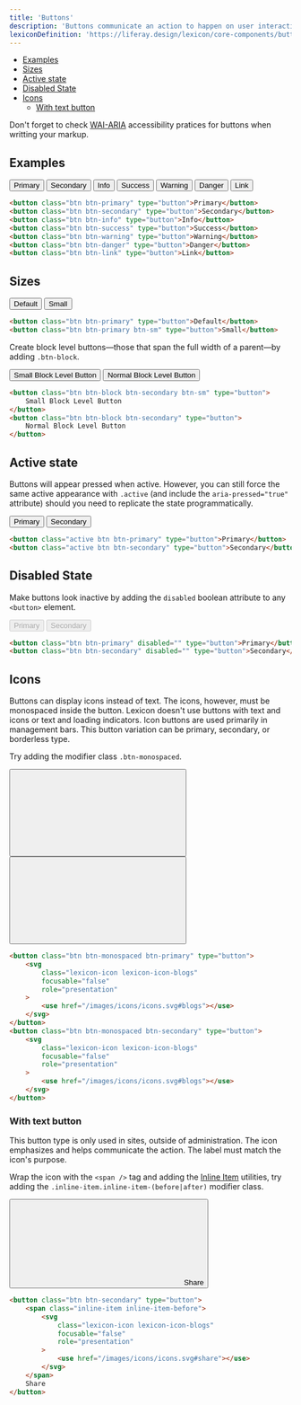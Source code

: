 ```yaml
---
title: 'Buttons'
description: 'Buttons communicate an action to happen on user interaction.'
lexiconDefinition: 'https://liferay.design/lexicon/core-components/buttons/'
---
```


<div class="nav-toc-absolute">
<div class="nav-toc">

-   [Examples](#examples)
-   [Sizes](#sizes)
-   [Active state](#active-state)
-   [Disabled State](#disabled-state)
-   [Icons](#icons)
    -   [With text button](#with-text-button)

</div>
</div>

<div class="clay-site-alert alert alert-warning">
	Don't forget to check <a href="https://www.w3.org/TR/wai-aria-practices/#button">WAI-ARIA</a> accessibility pratices for buttons when writting your markup.
</div>

## Examples

<div class="sheet-example">
	<button class="btn btn-primary" type="button">Primary</button>
	<button class="btn btn-secondary" type="button">Secondary</button>
	<button class="btn btn-info" type="button">Info</button>
	<button class="btn btn-success" type="button">Success</button>
	<button class="btn btn-warning" type="button">Warning</button>
	<button class="btn btn-danger" type="button">Danger</button>
	<button class="btn btn-link" type="button">Link</button>
</div>

```html
<button class="btn btn-primary" type="button">Primary</button>
<button class="btn btn-secondary" type="button">Secondary</button>
<button class="btn btn-info" type="button">Info</button>
<button class="btn btn-success" type="button">Success</button>
<button class="btn btn-warning" type="button">Warning</button>
<button class="btn btn-danger" type="button">Danger</button>
<button class="btn btn-link" type="button">Link</button>
```

## Sizes

<div class="sheet-example">
	<button class="btn btn-primary" type="button">Default</button>
	<button class="btn btn-primary btn-sm" type="button">Small</button>
</div>

```html
<button class="btn btn-primary" type="button">Default</button>
<button class="btn btn-primary btn-sm" type="button">Small</button>
```

Create block level buttons—those that span the full width of a parent—by adding `.btn-block`.

<div class="sheet-example">
	<button class="btn btn-block btn-secondary btn-sm" type="button">Small Block Level Button</button>
	<button class="btn btn-block btn-secondary" type="button">Normal Block Level Button</button>
</div>

```html
<button class="btn btn-block btn-secondary btn-sm" type="button">
	Small Block Level Button
</button>
<button class="btn btn-block btn-secondary" type="button">
	Normal Block Level Button
</button>
```

## Active state

Buttons will appear pressed when active. However, you can still force the same active appearance with `.active` (and include the `aria-pressed="true"` attribute) should you need to replicate the state programmatically.

<div class="sheet-example">
	<button class="active btn btn-primary" type="button">Primary</button>
	<button class="active btn btn-secondary" type="button">Secondary</button>
</div>

```html
<button class="active btn btn-primary" type="button">Primary</button>
<button class="active btn btn-secondary" type="button">Secondary</button>
```

## Disabled State

Make buttons look inactive by adding the `disabled` boolean attribute to any `<button>` element.

<div class="sheet-example">
	<button class="btn btn-primary" disabled="" type="button">Primary</button>
	<button class="btn btn-secondary" disabled="" type="button">Secondary</button>
</div>

```html
<button class="btn btn-primary" disabled="" type="button">Primary</button>
<button class="btn btn-secondary" disabled="" type="button">Secondary</button>
```

## Icons

Buttons can display icons instead of text. The icons, however, must be monospaced inside the button. Lexicon doesn't use buttons with text and icons or text and loading indicators. Icon buttons are used primarily in management bars. This button variation can be primary, secondary, or borderless type.

Try adding the modifier class `.btn-monospaced`.

<div class="sheet-example">
	<button class="btn btn-monospaced btn-primary" type="button">
		<svg class="lexicon-icon lexicon-icon-blogs" focusable="false" role="presentation">
			<use href="/images/icons/icons.svg#blogs"></use>
		</svg>
	</button>
	<button class="btn btn-monospaced btn-secondary" type="button">
		<svg class="lexicon-icon lexicon-icon-blogs" focusable="false" role="presentation">
			<use href="/images/icons/icons.svg#blogs"></use>
		</svg>
	</button>
</div>

```html
<button class="btn btn-monospaced btn-primary" type="button">
	<svg
		class="lexicon-icon lexicon-icon-blogs"
		focusable="false"
		role="presentation"
	>
		<use href="/images/icons/icons.svg#blogs"></use>
	</svg>
</button>
<button class="btn btn-monospaced btn-secondary" type="button">
	<svg
		class="lexicon-icon lexicon-icon-blogs"
		focusable="false"
		role="presentation"
	>
		<use href="/images/icons/icons.svg#blogs"></use>
	</svg>
</button>
```

### With text button

This button type is only used in sites, outside of administration. The icon emphasizes and helps communicate the action. The label must match the icon's purpose.

Wrap the icon with the `<span />` tag and adding the [Inline Item](/docs/css/utilities/inline-item.html) utilities, try adding the `.inline-item.inline-item-(before|after)` modifier class.

<div class="sheet-example">
	<button class="btn btn-secondary" type="button">
		<span class="inline-item inline-item-before">
			<svg class="lexicon-icon lexicon-icon-blogs" focusable="false" role="presentation">
				<use href="/images/icons/icons.svg#share"></use>
			</svg>
		</span>
		Share
	</button>
</div>

```html
<button class="btn btn-secondary" type="button">
	<span class="inline-item inline-item-before">
		<svg
			class="lexicon-icon lexicon-icon-blogs"
			focusable="false"
			role="presentation"
		>
			<use href="/images/icons/icons.svg#share"></use>
		</svg>
	</span>
	Share
</button>
```
